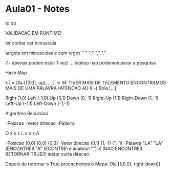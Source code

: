# Aula01 - Notes

to do

VALIDACAO EM RUNTIME!

ler contar
ver minuscula

targets em minusculas e com regex " " ";" "," "."

7.- apenas podem estar 1 vez! ... 
lookup
nao podemos parar a pesquisa


Hash Map

k   |   v
Ola     [((0,1), up), ... ] -> SE TIVER MAIS DE 1 ELEMENTO ENCONTRAMOS MAIS DE UMA PALAVRA (ATENCAO AO 8.-)
Bola    [...]


Right      (1,0)
Left       (-1,0)
Up         (0,1)
Down       (0,-1)
Right-Up   (1,1)
Right-Down (1,-1)
Left-Up    (-1,1)
Left-Down  (-1,-1)


Algoritmo Recursivo

-Posicao
-Vetor direcao
-Palavra

O x x
x L x
x x A

-Posicao        (0,0)               (0,0)               (0,0)
-Vetor direcao  (0,1)               (1,-1)              (1,-1)
-Palavra        "LA"                "LA" (ENCONTREI)    "A" (ECONTREI e acabou! "")
                  X (NAO ENCONTREI)                         RETORNAR TRUE!!!
                  testar outra direcao

Depois de retornar o True preenchemos o Mapa:
Ola     [((0,0), right-down)]
